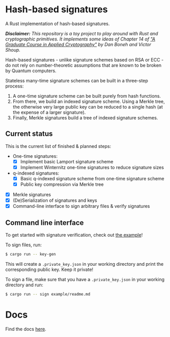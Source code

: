 # Hash-based signatures

A Rust implementation of hash-based signatures.

***Disclaimer:** This repository is a toy project to play around with Rust and cryptographic primitives.
It implements some ideas of Chapter 14 of ["A Graduate Course in
Applied Cryptography"](http://toc.cryptobook.us/) by Dan Boneh and Victor Shoup.*

Hash-based signatures - unlike signature schemes based on RSA or ECC - do not rely on number-theoretic assumptions that are known to be broken by Quantum computers.

Stateless many-time signature schemes can be built in a three-step process:
1. A one-time signature scheme can be built purely from hash functions.
2. From there, we build an indexed signature scheme.
   Using a Merkle tree, the otherwise very large public key can be reduced to a single hash
   (at the expense of a larger signature).
3. Finally, Merkle signatures build a tree of indexed signature schemes.

## Current status

This is the current list of finished & planned steps:
- One-time signatures:
  - [x] Implement basic Lamport signature scheme
  - [x] Implement Winternitz one-time signatures to reduce signature sizes
- q-indexed signatures:
  - [x] Basic q-indexed signature scheme from one-time signature scheme
  - [x] Public key compression via Merkle tree
- [x] Merkle signatures
- [x] (De)Serialization of signatures and keys
- [x] Command-line interface to sign arbitrary files & verify signatures

## Command line interface

To get started with signature verification, check out [the example](./example)!

To sign files, run:
```bash
$ cargo run -- key-gen
```

This will create a `.private_key.json` in your working directory and print the corresponding public key.
Keep it private!

To sign a file, make sure that you have a `.private_key.json` in your working directory and run:
```bash
$ cargo run -- sign example/readme.md
```

# Docs

Find the docs [here](https://georgwiese.github.io/hash-based-signatures/docs/hash_based_signatures/index.html).